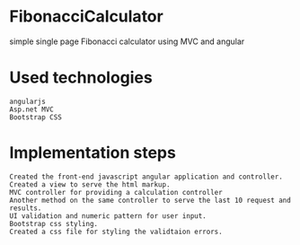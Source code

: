 # FibonacciCalculator
simple single page Fibonacci calculator using MVC and angular

# Used technologies
    angularjs
    Asp.net MVC
    Bootstrap CSS

# Implementation steps
    Created the front-end javascript angular application and controller.
    Created a view to serve the html markup.
    MVC controller for providing a calculation controller 
    Another method on the same controller to serve the last 10 request and results.
    UI validation and numeric pattern for user input.
    Bootstrap css styling.
    Created a css file for styling the validtaion errors.
